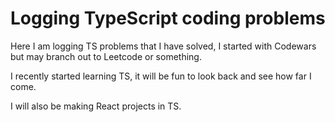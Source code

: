 # Logging TypeScript coding problems

Here I am logging TS problems that I have solved, I started with Codewars but may branch out to Leetcode or something.

I recently started learning TS, it will be fun to look back and see how far I come.

I will also be making React projects in TS.
